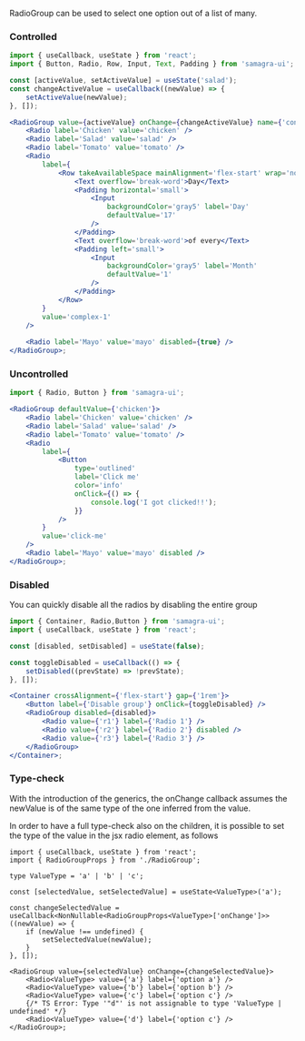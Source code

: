 

RadioGroup can be used to select one option out of a list of many.

### Controlled

```jsx
import { useCallback, useState } from 'react';
import { Button, Radio, Row, Input, Text, Padding } from 'samagra-ui';

const [activeValue, setActiveValue] = useState('salad');
const changeActiveValue = useCallback((newValue) => {
	setActiveValue(newValue);
}, []);

<RadioGroup value={activeValue} onChange={changeActiveValue} name={'controlled-radio'}>
	<Radio label='Chicken' value='chicken' />
	<Radio label='Salad' value='salad' />
	<Radio label='Tomato' value='tomato' />
	<Radio
		label={
			<Row takeAvailableSpace mainAlignment='flex-start' wrap='nowrap'>
				<Text overflow='break-word'>Day</Text>
				<Padding horizontal='small'>
					<Input
						backgroundColor='gray5' label='Day'
						defaultValue='17'
					/>
				</Padding>
				<Text overflow='break-word'>of every</Text>
				<Padding left='small'>
					<Input
						backgroundColor='gray5' label='Month'
						defaultValue='1'
					/>
				</Padding>
			</Row>
		}
		value='complex-1'
	/>
	
	<Radio label='Mayo' value='mayo' disabled={true} />
</RadioGroup>;
```

### Uncontrolled

```jsx
import { Radio, Button } from 'samagra-ui';

<RadioGroup defaultValue={'chicken'}>
	<Radio label='Chicken' value='chicken' />
	<Radio label='Salad' value='salad' />
	<Radio label='Tomato' value='tomato' />
	<Radio
		label={
			<Button
				type='outlined'
				label='Click me'
				color='info'
				onClick={() => {
					console.log('I got clicked!!');
				}}
			/>
		}
		value='click-me'
	/>
	<Radio label='Mayo' value='mayo' disabled />
</RadioGroup>;

```

### Disabled
You can quickly disable all the radios by disabling the entire group

```jsx
import { Container, Radio,Button } from 'samagra-ui';
import { useCallback, useState } from 'react';

const [disabled, setDisabled] = useState(false);

const toggleDisabled = useCallback(() => {
	setDisabled((prevState) => !prevState);
}, []);

<Container crossAlignment={'flex-start'} gap={'1rem'}>
	<Button label={'Disable group'} onClick={toggleDisabled} />
	<RadioGroup disabled={disabled}>
		<Radio value={'r1'} label={'Radio 1'} />
		<Radio value={'r2'} label={'Radio 2'} disabled />
		<Radio value={'r3'} label={'Radio 3'} />
	</RadioGroup>
</Container>;

```

### Type-check
With the introduction of the generics,
the onChange callback assumes the newValue is of the same type of the one inferred from the value.

In order to have a full type-check also on the children,
it is possible to set the type of the value in the jsx radio element, as follows

```tsx static
import { useCallback, useState } from 'react';
import { RadioGroupProps } from './RadioGroup';

type ValueType = 'a' | 'b' | 'c';

const [selectedValue, setSelectedValue] = useState<ValueType>('a');

const changeSelectedValue = useCallback<NonNullable<RadioGroupProps<ValueType>['onChange']>>((newValue) => {
	if (newValue !== undefined) {
		setSelectedValue(newValue);
	}
}, []);

<RadioGroup value={selectedValue} onChange={changeSelectedValue}>
	<Radio<ValueType> value={'a'} label={'option a'} />
	<Radio<ValueType> value={'b'} label={'option b'} />
	<Radio<ValueType> value={'c'} label={'option c'} />
	{/* TS Error: Type '"d"' is not assignable to type 'ValueType | undefined' */}
	<Radio<ValueType> value={'d'} label={'option c'} />
</RadioGroup>;
```

